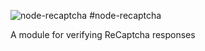 ![node-recaptcha](http://i.imgur.com/JL8sXZA.png)
#node-recaptcha

A module for verifying ReCaptcha responses
